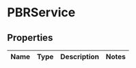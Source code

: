 # PBRService

## Properties
Name | Type | Description | Notes
------------ | ------------- | ------------- | -------------
